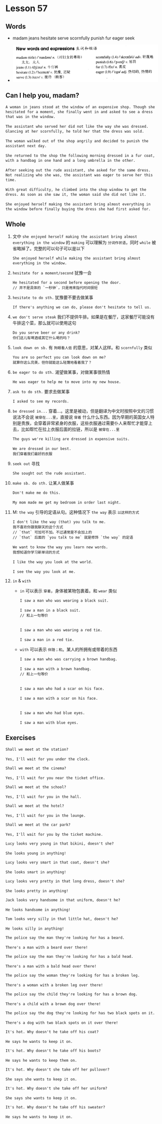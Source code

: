 # Lesson 57

## Words

- madam jeans hesitate serve scornfully punish fur eager seek

- ![Words](../../../Images/Part2/06/words-57.png)

## Can I help you, madam?

```
A woman in jeans stood at the window of an expensive shop. Though she hesitated for a moment, she finally went in and asked to see a dress that was in the window.

The assistant who served her did not like the way she was dressed. Glancing at her scornfully, he told her that the dress was sold.

The woman walked out of the shop angrily and decided to punish the assistant next day.

She returned to the shop the following morning dressed in a fur coat, with a handbag in one hand and a long umbrella in the other.

After seeking out the rude assistant, she asked for the same dress. Not realizing who she was, the assistant was eager to serve her this time.

With great difficulty, he climbed into the shop window to get the dress. As soon as she saw it, the woman said she did not like it.

She enjoyed herself making the assistant bring almost everything in the window before finally buying the dress she had first asked for.
```

## Whole

1. 文中 `she enjoyed herself making the assistant bring almost everything in the window` 的 `making` 可以理解为 `分词作状语`，同时 `while` 被省略掉了。完整的可以句子可以是以下

   ```
   She enjoyed herself while making the assistant bring almost everything in the window.
   ```

2. `hesitate for a moment/second` 犹豫一会

   ```
   He hesitated for a second before opening the door.
   // 并不是具体的 `一秒钟`，只是用来指代时间很短
   ```

3. `hesitate to do sth.` 犹豫要不要去做某事

   ```
   If there's anything we can do, please don't hesitate to tell us.
   ```

4. `we don't serve steak` 我们不提供牛排。如果是在餐厅，这家餐厅可能没有牛排这个菜，那么就可以使用这句

   ```
   Do you serve beer or any drink?
   你们这儿有啤酒或其它什么喝的吗？
   ```

5. `look down on sb.` 有 `狗眼看人低` 的意思，对某人这样。和 `scornfully` 类似

   ```
   You are so perfect you can look down on me?
   就算你这么完美，但你就能这么轻蔑地看着我了？
   ```

6. `be eager to do sth.` 渴望做某事，对做某事很热情

   ```
   He was eager to help me to move into my new house.
   ```

7. `ask to do sth.` 要求去做某事

   ```
   I asked to see my records.
   ```

8. `be dressed in...` 穿着...。这里是被动，但是翻译为中文时按照中文的习惯说法不会说 `被穿在...里`，直接说 `穿着` 什么什么东西。因为早期的英国女人特别是贵族，会穿着非常紧身的衣服，这些衣服通过需要仆人来帮忙才能穿上去，比如帮忙在拉上衣服后面的拉链，所以是 `被穿在...里`

   ```
   The guys we're killing are dressed in expensive suits.

   We are dressed in our best.
   我们穿着我们最好的衣服
   ```

9. `seek out` 寻找

   ```
   She sought out the rude assistant.
   ```

10. `make sb. do sth.` 让某人做某事

    ```
    Don't make me do this.

    My mom made me get my bedroom in order last night.
    ```

11. M: `the way` 引导的定语从句。这种情况下 `the way` 表示 `以这样的方式`

    ```
    I don't like the way (that) you talk to me.
    我不喜欢你跟我聊天的这个方式
    // `that` 可加可不加。不过通常是不会加上的
    // `that` 后面的 `you talk to me` 就是修饰 `the way` 的定语

    We want to know the way you learn new words.
    我想知道你学习新单词的方式

    I like the way you look at the world.

    I see the way you look at me.
    ```

12. `in` & `with`

    - `in` 可以表示 `穿着`，身体被某物包裹着。和 `wear` 类似

      ```
      I saw a man who was wearing a black suit.

      I saw a man in a black suit.
      // 和上一句等价


      I saw a man who was wearing a red tie.

      I saw a man in a red tie.
      ```

    - `with` 可以表示 `伴随；和`。某人的所拥有或带着的东西

      ```
      I saw a man who was carrying a brown handbag.

      I saw a man with a brown handbag.
      // 和上一句等价


      I saw a man who had a scar on his face.

      I saw a man with a scar on his face.


      I saw a man who had blue eyes.

      I saw a man with blue eyes.
      ```

## Exercises

```
Shall we meet at the station?

Yes, I'll wait for you under the clock.
```

```
Shall we meet at the cinema?

Yes, I'll wait for you near the ticket office.
```

```
Shall we meet at the school?

Yes, I'll wait for you in the hall.
```

```
Shall we meet at the hotel?

Yes, I'll wait for you in the lounge.
```

```
Shall we meet at the car park?

Yes, I'll wait for you by the ticket machine.
```

```
Lucy looks very young in that bikini, doesn't she?

She looks young in anything!
```

```
Lucy looks very smart in that coat, doesn't she?

She looks smart in anything!
```

```
Lucy looks very pretty in that long dress, doesn't she?

She looks pretty in anything!
```

```
Jack looks very handsome in that uniform, doesn't he?

He looks handsome in anything!
```

```
Tom looks very silly in that little hat, doesn't he?

He looks silly in anything!
```

```
The police say the man they're looking for has a beard.

There's a man with a beard over there!
```

```
The police say the man they're looking for has a bald head.

There's a man with a bald head over there!
```

```
The police say the woman they're looking for has a broken leg.

There's a woman with a broken leg over there!
```

```
The police say the child they're looking for has a brown dog.

There's a child with a brown dog over there!
```

```
The police say the dog they're looking for has two black spots on it.

There's a dog with two black spots on it over there!
```

```
It's hot. Why doesn't he take off his coat?

He says he wants to keep it on.
```

```
It's hot. Why doesn't he take off his boots?

He says he wants to keep them on.
```

```
It's hot. Why doesn't she take off her pullover?

She says she wants to keep it on.
```

```
It's hot. Why doesn't she take off her uniform?

She says she wants to keep it on.
```

```
It's hot. Why doesn't he take off his sweater?

He says he wants to keep it on.
```
